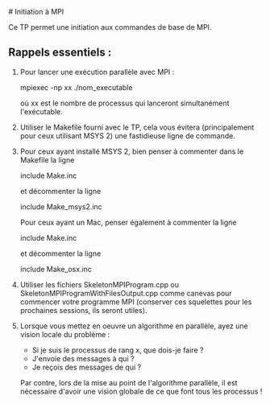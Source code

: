 # Initiation à MPI

Ce TP permet une initiation aux commandes de base de MPI.

Rappels essentiels :
-------------------
   1. Pour lancer une exécution parallèle avec MPI :

        mpiexec -np xx ./nom_executable

      où xx est le nombre de processus qui lanceront simultanément l'exécutable.

   2. Utiliser le Makefile fourni avec le TP, cela vous évitera (principalement pour ceux utilisant MSYS 2) une fastidieuse ligne de commande.
 
   3. Pour ceux ayant installé MSYS 2, bien penser à commenter dans le Makefile la ligne
           
        include Make.inc

      et décommenter la ligne

        include Make_msys2.inc

       Pour ceux ayant un Mac, penser également à commenter la ligne

        include Make.inc

       et décommenter la ligne

        include Make_osx.inc

   4. Utiliser les fichiers SkeletonMPIProgram.cpp ou SkeletonMPIProgramWithFilesOutput.cpp comme canevas pour commencer votre programme MPI (conserver ces squelettes pour les prochaines sessions, ils seront utiles).

   5. Lorsque vous mettez en oeuvre un algorithme en parallèle, ayez une vision locale du problème :

        - Si je suis le processus de rang x, que dois-je faire ?
        - J'envoie des messages à qui ?
        - Je reçois des messages de qui ?

      Par contre, lors de la mise au point de l'algorithme parallèle, il est nécessaire d'avoir une vision globale
      de ce que font tous les processus !
